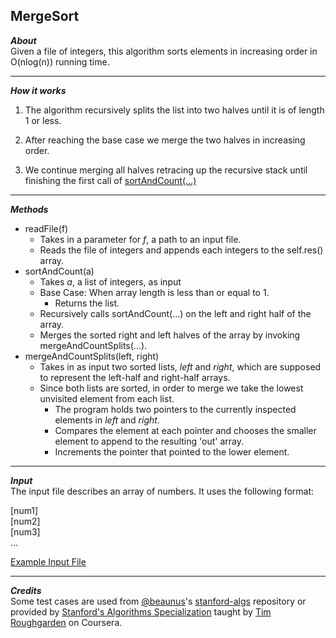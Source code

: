 ## MergeSort  
_**About**_  
Given a file of integers, this algorithm sorts elements in increasing order in O(nlog(n)) running time.  

---  

_**How it works**_  
1. The algorithm recursively splits the list into two halves until it is of length 1 or less.  

1. After reaching the base case we merge the two halves in increasing order.  

1. We continue merging all halves retracing up the recursive stack until finishing the first call of [sortAndCount(...)]( https://github.com/keshprad/Algorithms/blob/7d9f160c63f6bbed509327dc18d49ff418017948/MergeSort/Inversions.py#L17 )  

---  

_**Methods**_  
- readFile(f)  
    - Takes in a parameter for _f_, a path to an input file.  
    - Reads the file of integers and appends each integers to the self.res() array.  
- sortAndCount(a)  
    - Takes _a_, a list of integers, as input  
    - Base Case: When array length is less than or equal to 1.  
        - Returns the list.  
    - Recursively calls sortAndCount(...) on the left and right half of the array.  
    - Merges the sorted right and left halves of the array by invoking mergeAndCountSplits(...).  
- mergeAndCountSplits(left, right)  
    - Takes in as input two sorted lists, _left_ and _right_, which are supposed to represent the left-half and right-half arrays.  
    - Since both lists are sorted, in order to merge we take the lowest unvisited element from each list.  
        - The program holds two pointers to the currently inspected elements in _left_ and _right_.  
        - Compares the element at each pointer and chooses the smaller element to append to the resulting 'out' array.  
        - Increments the pointer that pointed to the lower element.  

---  

_**Input**_  
The input file describes an array of numbers. It uses the following format:  

\[num1\]  
\[num2\]  
\[num3\]  
...  

[Example Input File]( https://github.com/keshprad/Algorithms/blob/7d9f160c63f6bbed509327dc18d49ff418017948/MergeSort/testCases/test5.txt )  

---    

_**Credits**_  
Some test cases are used from [@beaunus]( https://github.com/beaunus )'s [stanford-algs]( https://github.com/beaunus/stanford-algs ) repository or provided by [Stanford's Algorithms Specialization]( https://www.coursera.org/specializations/algorithms ) taught by [Tim Roughgarden]( https://www.linkedin.com/in/tim-roughgarden-1a594855 ) on Coursera.  
